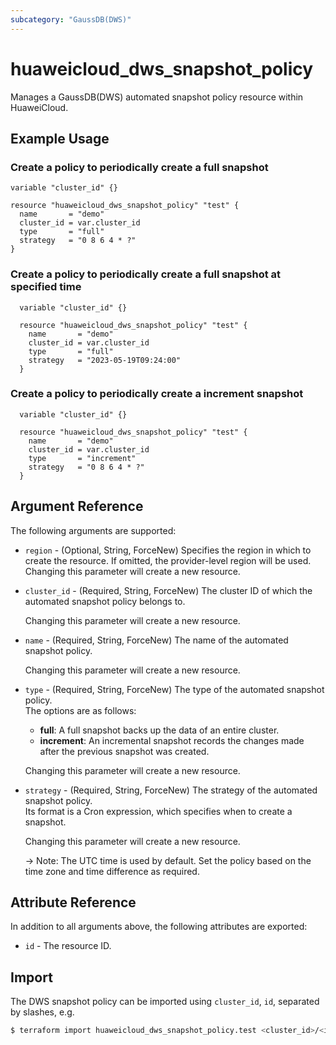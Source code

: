 ```yaml
---
subcategory: "GaussDB(DWS)"
---
```


# huaweicloud_dws_snapshot_policy

Manages a GaussDB(DWS) automated snapshot policy resource within HuaweiCloud.  

## Example Usage

### Create a policy to periodically create a full snapshot

```hcl
variable "cluster_id" {}

resource "huaweicloud_dws_snapshot_policy" "test" {
  name       = "demo"
  cluster_id = var.cluster_id
  type       = "full"
  strategy   = "0 8 6 4 * ?"
}
```

### Create a policy to periodically create a full snapshot at specified time

```hcl
  variable "cluster_id" {}

  resource "huaweicloud_dws_snapshot_policy" "test" {
    name       = "demo"
    cluster_id = var.cluster_id
    type       = "full"
    strategy   = "2023-05-19T09:24:00"
  }
```

### Create a policy to periodically create a increment snapshot

```hcl
  variable "cluster_id" {}

  resource "huaweicloud_dws_snapshot_policy" "test" {
    name       = "demo"
    cluster_id = var.cluster_id
    type       = "increment"
    strategy   = "0 8 6 4 * ?"
  }
```

## Argument Reference

The following arguments are supported:

* `region` - (Optional, String, ForceNew) Specifies the region in which to create the resource.
  If omitted, the provider-level region will be used. Changing this parameter will create a new resource.

* `cluster_id` - (Required, String, ForceNew) The cluster ID of which the automated snapshot policy belongs to.

  Changing this parameter will create a new resource.

* `name` - (Required, String, ForceNew) The name of the automated snapshot policy.

  Changing this parameter will create a new resource.

* `type` - (Required, String, ForceNew) The type of the automated snapshot policy.  
  The options are as follows:
    + **full**: A full snapshot backs up the data of an entire cluster.
    + **increment**: An incremental snapshot records the changes made after the previous snapshot was created.

  Changing this parameter will create a new resource.

* `strategy` - (Required, String, ForceNew) The strategy of the automated snapshot policy.  
  Its format is a Cron expression, which specifies when to create a snapshot.

  Changing this parameter will create a new resource.

  -> Note: The UTC time is used by default. Set the policy based on the time zone and time difference as required.

## Attribute Reference

In addition to all arguments above, the following attributes are exported:

* `id` - The resource ID.

## Import

The DWS snapshot policy can be imported using `cluster_id`, `id`, separated by slashes, e.g.

```bash
$ terraform import huaweicloud_dws_snapshot_policy.test <cluster_id>/<id>
```
